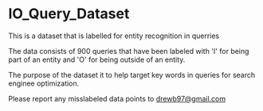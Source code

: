 # IO_Query_Dataset
This is a dataset that is labelled for entity recognition in querries

The data consists of 900 queries that have been labeled with 'I' for being part of an entity and 'O' for being outside of an entity. 

The purpose of the dataset it to help target key words in queries for search enginee optimization. 

Please report any misslabeled data points to drewb97@gmail.com
